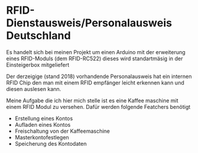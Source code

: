 # RFID-Dienstausweis/Personalausweis Deutschland

Es handelt sich bei meinen Projekt um einen Arduino mit der erweiterung eines RFID-Moduls (dem RFID-RC522) dieses wird standartmäsig in der Einsteigerbox mitgeliefert

Der derzeigige (stand 2018) vorhandende Personalausweis hat ein internen RFID Chip den man mit einem RFID empfänger
leicht erkennen kann und diesen auslesen kann.

Meine Aufgabe die ich hier mich stelle ist es eine Kaffee maschine mit einem RFID Modul zu versehen. Dafür werden
folgende Featchers benötigt

  - Erstellung eines Kontos
  - Aufladen eines Kontos
  - Freischaltung von der Kaffeemaschine
  - Masterkontofestlegen
  - Speicherung des Kontodaten

